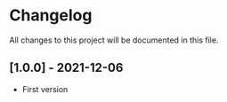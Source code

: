 # Changelog
All changes to this project will be documented in this file.

## [1.0.0] - 2021-12-06
- First version